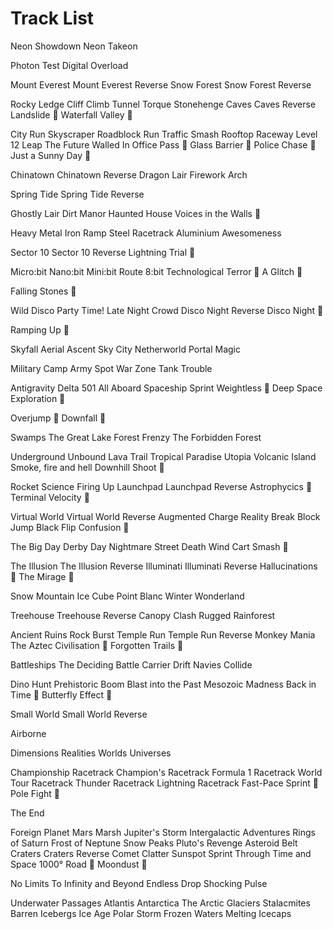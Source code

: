 # Track List


Neon Showdown 
Neon Takeon

Photon Test
Digital Overload

Mount Everest
Mount Everest Reverse
Snow Forest
Snow Forest Reverse

Rocky Ledge
Cliff Climb
Tunnel Torque
Stonehenge
Caves
Caves Reverse
Landslide 🔘
Waterfall Valley 🔘

City Run
Skyscraper
Roadblock Run
Traffic Smash
Rooftop Raceway
Level 12 Leap
The Future
Walled In
Office Pass 🔘
Glass Barrier 🔘
Police Chase 🔘
Just a Sunny Day 🔘

Chinatown
Chinatown Reverse
Dragon Lair
Firework Arch

Spring Tide
Spring Tide Reverse

Ghostly Lair
Dirt Manor
Haunted House
Voices in the Walls 🔘

Heavy Metal
Iron Ramp
Steel Racetrack
Aluminium Awesomeness

Sector 10
Sector 10 Reverse
Lightning Trial 🔘

Micro:bit
Nano:bit
Mini:bit
Route 8:bit
Technological Terror 🔘
A Glitch 🔘

Falling Stones 🔘

Wild Disco
Party Time!
Late Night Crowd
Disco Night Reverse
Disco Night 🔘

Ramping Up 🔘

Skyfall
Aerial Ascent
Sky City
Netherworld
Portal Magic

Military Camp
Army Spot
War Zone
Tank Trouble

Antigravity
Delta 501
All Aboard
Spaceship Sprint
Weightless 🔘
Deep Space Exploration 🔘

Overjump 🔘
Downfall 🔘

Swamps
The Great Lake
Forest Frenzy
The Forbidden Forest

Underground Unbound
Lava Trail
Tropical Paradise
Utopia
Volcanic Island
Smoke, fire and hell
Downhill Shoot 🔘

Rocket Science
Firing Up
Launchpad
Launchpad Reverse
Astrophycics 🔘
Terminal Velocity 🔘

Virtual World
Virtual World Reverse
Augmented Charge
Reality Break
Block Jump
Black Flip
Confusion 🔘

The Big Day
Derby Day
Nightmare Street
Death Wind
Cart Smash 🔘

The Illusion
The Illusion Reverse
Illuminati 
Illuminati Reverse
Hallucinations 🔘
The Mirage 🔘

Snow Mountain
Ice Cube
Point Blanc
Winter Wonderland

Treehouse 
Treehouse Reverse 
Canopy Clash
Rugged Rainforest 

Ancient Ruins
Rock Burst
Temple Run
Temple Run Reverse
Monkey Mania
The Aztec Civilisation 🔘
Forgotten Trails 🔘

Battleships
The Deciding Battle
Carrier Drift
Navies Collide

Dino Hunt
Prehistoric Boom
Blast into the Past
Mesozoic Madness
Back in Time 🔘
Butterfly Effect 🔘

Small World
Small World Reverse

Airborne

Dimensions
Realities
Worlds
Universes

Championship Racetrack
Champion's Racetrack
Formula 1 Racetrack
World Tour Racetrack
Thunder Racetrack
Lightning Racetrack
Fast-Pace Sprint 🔘
Pole Fight 🔘

The End

Foreign Planet
Mars Marsh
Jupiter's Storm
Intergalactic Adventures
Rings of Saturn
Frost of Neptune
Snow Peaks
Pluto's Revenge
Asteroid Belt
Craters
Craters Reverse
Comet Clatter
Sunspot Sprint
Through Time and Space
1000° Road 🔘
Moondust 🔘

No Limits
To Infinity and Beyond
Endless Drop
Shocking Pulse

Underwater Passages
Atlantis
Antarctica
The Arctic Glaciers
Stalacmites
Barren Icebergs
Ice Age
Polar Storm
Frozen Waters
Melting Icecaps

